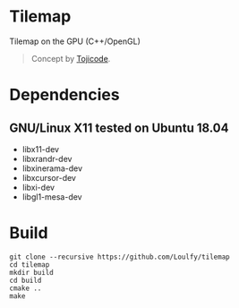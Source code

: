 # Tilemap
Tilemap on the GPU (C++/OpenGL)

> Concept by [Tojicode](https://blog.tojicode.com/2012/07/sprite-tile-maps-on-gpu.html).

# Dependencies
## GNU/Linux X11 tested on Ubuntu 18.04
* libx11-dev
* libxrandr-dev
* libxinerama-dev
* libxcursor-dev
* libxi-dev
* libgl1-mesa-dev

# Build

```console
git clone --recursive https://github.com/Loulfy/tilemap
cd tilemap
mkdir build
cd build
cmake ..
make
```
